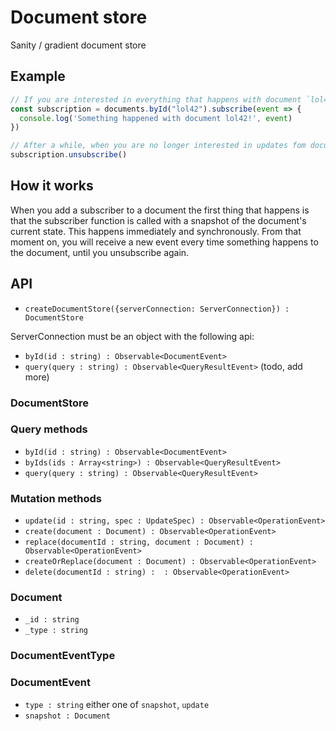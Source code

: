 # Document store

Sanity / gradient document store

## Example
```js
// If you are interested in everything that happens with document `lol42`
const subscription = documents.byId("lol42").subscribe(event => {
  console.log('Something happened with document lol42!', event)
})

// After a while, when you are no longer interested in updates fom document `lol42`:
subscription.unsubscribe()
```

## How it works
When you add a subscriber to a document the first thing that happens is that the subscriber function is called with a snapshot of the document's current state. This happens immediately and synchronously. From that moment on, you will receive a new event every time something happens to the document, until you unsubscribe again.

## API

- `createDocumentStore({serverConnection: ServerConnection}) : DocumentStore`

ServerConnection must be an object with the following api:
- `byId(id : string) : Observable<DocumentEvent>`
- `query(query : string) : Observable<QueryResultEvent>`
(todo, add more)

### DocumentStore

### Query methods
- `byId(id : string) : Observable<DocumentEvent>`
- `byIds(ids : Array<string>) : Observable<QueryResultEvent>`
- `query(query : string) : Observable<QueryResultEvent>`

### Mutation methods
- `update(id : string, spec : UpdateSpec) : Observable<OperationEvent>`
- `create(document : Document) : Observable<OperationEvent>`
- `replace(documentId : string, document : Document) : Observable<OperationEvent>`
- `createOrReplace(document : Document) : Observable<OperationEvent>`
- `delete(documentId : string) :  : Observable<OperationEvent>`

### Document
- `_id : string`
- `_type : string`

### DocumentEventType

### DocumentEvent
- `type : string` either one of `snapshot`, `update`
- `snapshot : Document`
